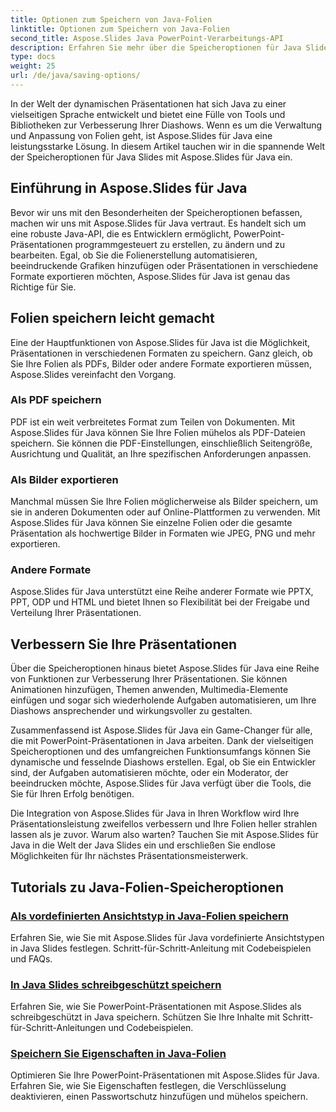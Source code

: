 ```yaml
---
title: Optionen zum Speichern von Java-Folien
linktitle: Optionen zum Speichern von Java-Folien
second_title: Aspose.Slides Java PowerPoint-Verarbeitungs-API
description: Erfahren Sie mehr über die Speicheroptionen für Java Slides mit Aspose.Slides für Java. Entdecken Sie umfassende Tutorials und Anleitungen für eine effiziente Folienverwaltung und -anpassung.
type: docs
weight: 25
url: /de/java/saving-options/
---
```



In der Welt der dynamischen Präsentationen hat sich Java zu einer vielseitigen Sprache entwickelt und bietet eine Fülle von Tools und Bibliotheken zur Verbesserung Ihrer Diashows. Wenn es um die Verwaltung und Anpassung von Folien geht, ist Aspose.Slides für Java eine leistungsstarke Lösung. In diesem Artikel tauchen wir in die spannende Welt der Speicheroptionen für Java Slides mit Aspose.Slides für Java ein.

## Einführung in Aspose.Slides für Java

Bevor wir uns mit den Besonderheiten der Speicheroptionen befassen, machen wir uns mit Aspose.Slides für Java vertraut. Es handelt sich um eine robuste Java-API, die es Entwicklern ermöglicht, PowerPoint-Präsentationen programmgesteuert zu erstellen, zu ändern und zu bearbeiten. Egal, ob Sie die Folienerstellung automatisieren, beeindruckende Grafiken hinzufügen oder Präsentationen in verschiedene Formate exportieren möchten, Aspose.Slides für Java ist genau das Richtige für Sie.

## Folien speichern leicht gemacht

Eine der Hauptfunktionen von Aspose.Slides für Java ist die Möglichkeit, Präsentationen in verschiedenen Formaten zu speichern. Ganz gleich, ob Sie Ihre Folien als PDFs, Bilder oder andere Formate exportieren müssen, Aspose.Slides vereinfacht den Vorgang.

### Als PDF speichern

PDF ist ein weit verbreitetes Format zum Teilen von Dokumenten. Mit Aspose.Slides für Java können Sie Ihre Folien mühelos als PDF-Dateien speichern. Sie können die PDF-Einstellungen, einschließlich Seitengröße, Ausrichtung und Qualität, an Ihre spezifischen Anforderungen anpassen.

### Als Bilder exportieren

Manchmal müssen Sie Ihre Folien möglicherweise als Bilder speichern, um sie in anderen Dokumenten oder auf Online-Plattformen zu verwenden. Mit Aspose.Slides für Java können Sie einzelne Folien oder die gesamte Präsentation als hochwertige Bilder in Formaten wie JPEG, PNG und mehr exportieren.

### Andere Formate

Aspose.Slides für Java unterstützt eine Reihe anderer Formate wie PPTX, PPT, ODP und HTML und bietet Ihnen so Flexibilität bei der Freigabe und Verteilung Ihrer Präsentationen.

## Verbessern Sie Ihre Präsentationen

Über die Speicheroptionen hinaus bietet Aspose.Slides für Java eine Reihe von Funktionen zur Verbesserung Ihrer Präsentationen. Sie können Animationen hinzufügen, Themen anwenden, Multimedia-Elemente einfügen und sogar sich wiederholende Aufgaben automatisieren, um Ihre Diashows ansprechender und wirkungsvoller zu gestalten.

Zusammenfassend ist Aspose.Slides für Java ein Game-Changer für alle, die mit PowerPoint-Präsentationen in Java arbeiten. Dank der vielseitigen Speicheroptionen und des umfangreichen Funktionsumfangs können Sie dynamische und fesselnde Diashows erstellen. Egal, ob Sie ein Entwickler sind, der Aufgaben automatisieren möchte, oder ein Moderator, der beeindrucken möchte, Aspose.Slides für Java verfügt über die Tools, die Sie für Ihren Erfolg benötigen.

Die Integration von Aspose.Slides für Java in Ihren Workflow wird Ihre Präsentationsleistung zweifellos verbessern und Ihre Folien heller strahlen lassen als je zuvor. Warum also warten? Tauchen Sie mit Aspose.Slides für Java in die Welt der Java Slides ein und erschließen Sie endlose Möglichkeiten für Ihr nächstes Präsentationsmeisterwerk.

## Tutorials zu Java-Folien-Speicheroptionen
### [Als vordefinierten Ansichtstyp in Java-Folien speichern](./save-as-predefined-view-type-in-java-slides/)
Erfahren Sie, wie Sie mit Aspose.Slides für Java vordefinierte Ansichtstypen in Java Slides festlegen. Schritt-für-Schritt-Anleitung mit Codebeispielen und FAQs.
### [In Java Slides schreibgeschützt speichern](./save-as-read-only-in-java-slides/)
Erfahren Sie, wie Sie PowerPoint-Präsentationen mit Aspose.Slides als schreibgeschützt in Java speichern. Schützen Sie Ihre Inhalte mit Schritt-für-Schritt-Anleitungen und Codebeispielen.
### [Speichern Sie Eigenschaften in Java-Folien](./save-properties-in-java-slides/)
Optimieren Sie Ihre PowerPoint-Präsentationen mit Aspose.Slides für Java. Erfahren Sie, wie Sie Eigenschaften festlegen, die Verschlüsselung deaktivieren, einen Passwortschutz hinzufügen und mühelos speichern.